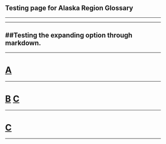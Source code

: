 ## Testing page for Alaska Region Glossary

---
---
##Testing the expanding option through markdown.
---
---


# [**A**](https://ironrico.github.io/TestGlossary/A) 
---
# [**B**](https://ironrico.github.io/TestGlossary/B)  [**C**](https://ironrico.github.io/TestGlossary/C) 
---
# [**C**](https://ironrico.github.io/TestGlossary/C) 
---
